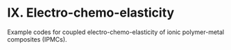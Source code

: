 # IX. Electro-chemo-elasticity

Example codes for coupled electro-chemo-elasticity of ionic polymer-metal composites (IPMCs).

